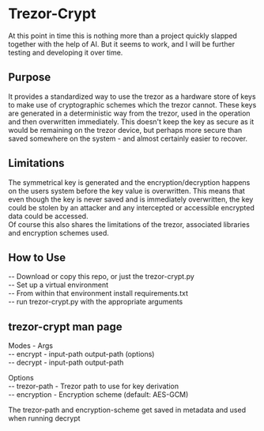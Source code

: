 # Trezor-Crypt  
  
At this point in time this is nothing more than a project quickly slapped together with the help of AI. But it seems to work, and I will be further testing and developing it over time.  

## Purpose  
  
It provides a standardized way to use the trezor as a hardware store of keys to make use of cryptographic schemes which the trezor cannot. These keys are generated in a deterministic way from the trezor, used in the operation and then overwritten immediately. This doesn't keep the key as secure as it would be remaining on the trezor device, but perhaps more secure than saved somewhere on the system - and almost certainly easier to recover.
  
## Limitations  
  
The symmetrical key is generated and the encryption/decryption happens on the users system before the key value is overwritten. This means that even though the key is never saved and is immediately overwritten, the key could be stolen by an attacker and any intercepted or accessible encrypted data could be accessed.  
Of course this also shares the limitations of the trezor, associated libraries and encryption schemes used.  
  
## How to Use  
  
-- Download or copy this repo, or just the trezor-crypt.py  
-- Set up a virtual environment  
-- From within that environment install requirements.txt  
-- run trezor-crypt.py with the appropriate arguments  
  
## trezor-crypt man page  
  
Modes    -    Args  
-- encrypt - input-path output-path (options)  
-- decrypt - input-path output-path  
  
Options  
-- trezor-path - Trezor path to use for key derivation  
-- encryption - Encryption scheme (default: AES-GCM)  
  
The trezor-path and encryption-scheme get saved in metadata and used when running decrypt  
